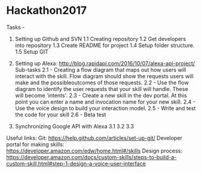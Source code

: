 # Hackathon2017

Tasks - 

1.  Setting up Github and SVN 
1.1 Creating repository
1.2 Get developers into repository
1.3 Create README for project
1.4 Setup folder structure.
1.5 Setup GIT 

2. Setting up Alexa: http://blog.rapidapi.com/2016/10/07/alexa-api-project/
Sub-tasks 
  2.1 - Creating a flow diagram that maps out how users will interact with the skill.
  Flow diagram should show the requests users will make and the possibleoutcomes of those requests.
  2.2 - Use the flow diagram to identify the user requests that your skill will handle. These will become
  'intents'. 
  2.3 - Create a new skill in the dev portal. At this point you can enter a name and invocation name for your new skill.
  2.4 - Use the voice design to build your interaction model.
  2.5 - Write and test the code for your skill
  2.6 - Beta test
  
3. Synchronizing Google API with Alexa
3.1 
3.2 
3.3 

Useful links:
Git: https://help.github.com/articles/set-up-git/
Developer portal for making skills: https://developer.amazon.com/edw/home.html#/skills
Design process: https://developer.amazon.com/docs/custom-skills/steps-to-build-a-custom-skill.html#step-1-design-a-voice-user-interface














